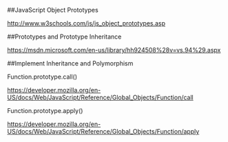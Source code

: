 ##JavaScript Object Prototypes

http://www.w3schools.com/js/js_object_prototypes.asp


##Prototypes and Prototype Inheritance

https://msdn.microsoft.com/en-us/library/hh924508%28v=vs.94%29.aspx


##Implement Inheritance and Polymorphism

Function.prototype.call()

https://developer.mozilla.org/en-US/docs/Web/JavaScript/Reference/Global_Objects/Function/call

Function.prototype.apply()

https://developer.mozilla.org/en-US/docs/Web/JavaScript/Reference/Global_Objects/Function/apply











